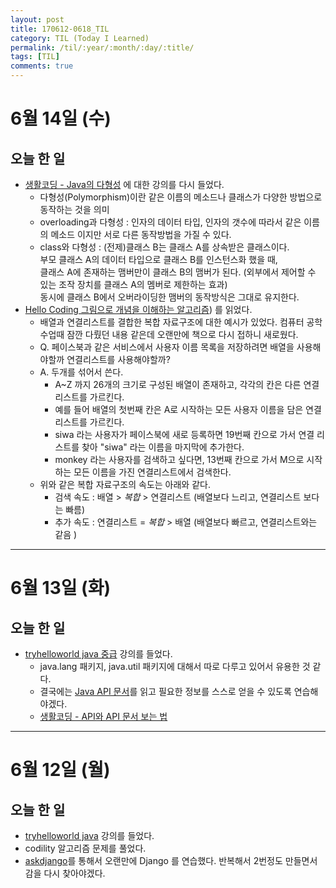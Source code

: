 ```yaml
---
layout: post
title: 170612-0618_TIL
category: TIL (Today I Learned)
permalink: /til/:year/:month/:day/:title/
tags: [TIL]
comments: true
---
```


# 6월 14일 (수)
## 오늘 한 일
- [생활코딩 - Java의 다형성](https://opentutorials.org/course/1223/6127) 에 대한 강의를 다시 들었다.
  - 다형성(Polymorphism)이란 같은 이름의 메소드나 클래스가 다양한 방법으로 동작하는 것을 의미
  - overloading과 다형성 : 인자의 데이터 타입, 인자의 갯수에 따라서 같은 이름의 메소드 이지만 서로 다른 동작방법을 가질 수 있다.
  - class와 다형성 : (전제)클래스 B는 클래스 A를 상속받은 클래스이다.    
    부모 클래스 A의 데이터 타입으로 클래스 B를 인스턴스화 했을 때,   
    클래스 A에 존재하는 맴버만이 클래스 B의 맴버가 된다. (외부에서 제어할 수 있는 조작 장치를 클래스 A의 멤버로 제한하는 효과)    
    동시에 클래스 B에서 오버라이딩한 맴버의 동작방식은 그대로 유지한다.
- [Hello Coding 그림으로 개념을 이해하는 알고리즘](http://www.hanbit.co.kr/store/books/look.php?p_code=B5896248244)) 를 읽었다.
  - 배열과 연결리스트를 결합한 복합 자료구조에 대한 예시가 있었다. 컴퓨터 공학 수업때 잠깐 다뤘던 내용 같은데 오랜만에 책으로 다시 접하니 새로웠다.
  - Q. 페이스북과 같은 서비스에서 사용자 이름 목록을 저장하려면 배열을 사용해야할까 연결리스트를 사용해야할까?
  - A. 두개를 섞어서 쓴다.
    - A~Z 까지 26개의 크기로 구성된 배열이 존재하고, 각각의 칸은 다른 연결리스트를 가르킨다.
    - 예를 들어 배열의 첫번째 칸은 A로 시작하는 모든 사용자 이름을 담은 연결리스트를 가르킨다.
    - siwa 라는 사용자가 페이스북에 새로 등록하면 19번째 칸으로 가서 연결 리스트를 찾아 "siwa" 라는 이름을 마지막에 추가한다.
    - monkey 라는 사용자를 검색하고 싶다면, 13번째 칸으로 가서 M으로 시작하는 모든 이름을 가진 연결리스트에서 검색한다.
  - 위와 같은 복합 자료구조의 속도는 아래와 같다.
    - 검색 속도 : 배열 > _복합_ > 연결리스트 (배열보다 느리고, 연결리스트 보다는 빠름)
    - 추가 속도 : 연결리스트 = _복합_  > 배열 (배열보다 빠르고, 연결리스트와는 같음 )


---

# 6월 13일 (화)
## 오늘 한 일
- [tryhelloworld java 중급](http://tryhelloworld.co.kr/courses/%EC%9E%90%EB%B0%94-%EC%A4%91%EA%B8%89) 강의를 들었다.
  - java.lang 패키지, java.util 패키지에 대해서 따로 다루고 있어서 유용한 것 같다.
  - 결국에는 [Java API 문서](https://docs.oracle.com/javase/8/docs/api/)를 읽고 필요한 정보를 스스로 얻을 수 있도록 연습해야겠다.
  - [생활코딩 - API와 API 문서 보는 법](https://opentutorials.org/module/516/6222)

---

# 6월 12일 (월)
## 오늘 한 일
- [tryhelloworld java](http://tryhelloworld.co.kr/courses/%EC%9E%90%EB%B0%94-%EC%9E%85%EB%AC%B8) 강의를 들었다.
- codility 알고리즘 문제를 풀었다.
- [askdjango](https://nomade.kr/vod/django/47/)를 통해서 오랜만에 Django 를 연습했다. 반복해서 2번정도 만들면서 감을 다시 찾아야겠다.

